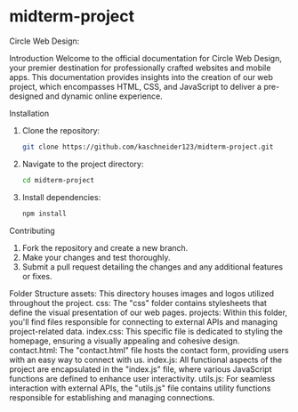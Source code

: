 # midterm-project

Circle Web Design:

Introduction
    Welcome to the official documentation for Circle Web Design, your premier destination for professionally crafted websites and mobile apps. This documentation provides insights into the creation of our web project, which encompasses HTML, CSS, and JavaScript to deliver a pre-designed and dynamic online experience.

Installation
1. Clone the repository:
    ```bash
    git clone https://github.com/kaschneider123/midterm-project.git
    ```

2. Navigate to the project directory:
    ```bash
    cd midterm-project
    ```

3. Install dependencies:
    ```bash
    npm install
    ```

Contributing
1. Fork the repository and create a new branch.
2. Make your changes and test thoroughly.
3. Submit a pull request detailing the changes and any additional features or fixes.


Folder Structure
    assets: This directory houses images and logos utilized throughout the project.
    css: The "css" folder contains stylesheets that define the visual presentation of our web pages.
    projects: Within this folder, you'll find files responsible for connecting to external APIs and managing project-related data.
    index.css: This specific file is dedicated to styling the homepage, ensuring a visually appealing and cohesive design.
    contact.html: The "contact.html" file hosts the contact form, providing users with an easy way to connect with us.
    index.js: All functional aspects of the project are encapsulated in the "index.js" file, where various JavaScript functions are defined to enhance user interactivity.
    utils.js: For seamless interaction with external APIs, the "utils.js" file contains utility functions responsible for establishing and managing connections.
    






